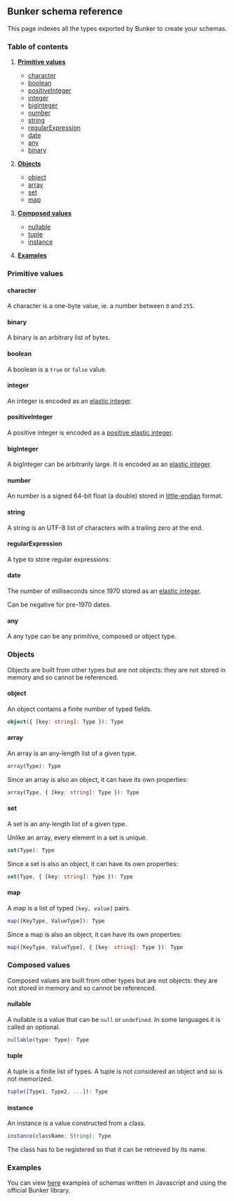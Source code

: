 ## Bunker schema reference

This page indexes all the types exported by Bunker to create your schemas.

### Table of contents
1. [**Primitive values**](#primitive-values)
   - [character](#character)
   - [boolean](#boolean)
   - [positiveInteger](#positiveinteger)
   - [integer](#integer)
   - [bigInteger](#biginteger)
   - [number](#number)
   - [string](#string)
   - [regularExpression](#regularexpression)
   - [date](#date)
   - [any](#any)
   - [binary](#binary)

2. [**Objects**](#objects)
   - [object](#object)
   - [array](#array)
   - [set](#set)
   - [map](#map)

3. [**Composed values**](#composed-values)
   - [nullable](#nullable)
   - [tuple](#tuple)
   - [instance](#instance)

4. [**Examples**](#examples)

###  Primitive values

#### character
A character is a one-byte value, ie. a number between `0` and `255`.

#### binary
A binary is an arbitrary list of bytes.

#### boolean
A boolean is a `true` or `false` value.

#### integer
An integer is encoded as an [elastic integer](https://github.com/digital-loukoum/bunker/tree/main/documentation/specifications.md#elastic-integers--).

#### positiveInteger
A positive integer is encoded as a [positive elastic integer](https://github.com/digital-loukoum/bunker/tree/main/documentation/specifications.md#elastic-integers--).

#### bigInteger
A bigInteger can be arbitrarily large. It is encoded as an [elastic integer](https://github.com/digital-loukoum/bunker/tree/main/documentation/specifications.md#elastic-integers--).

#### number
An number is a signed 64-bit float (a double) stored in [little-endian](https://en.wikipedia.org/wiki/Endianness) format.

#### string
A string is an UTF-8 list of characters with a trailing zero at the end.

#### regularExpression
A type to store regular expressions.

#### date

The number of milliseconds since 1970 stored as an [elastic integer](https://github.com/digital-loukoum/bunker/tree/main/documentation/specifications.md#elastic-integers--).

Can be negative for pre-1970 dates.

#### any
A any type can be any primitive, composed or object type.


### Objects

Objects are built from other types but are not objects: they are not stored in memory and so cannot be referenced.


#### object
An object contains a finite number of typed fields.
```ts
object({ [key: string]: Type }): Type
```

#### array
An array is an any-length list of a given type.

```ts
array(Type): Type
```

Since an array is also an object, it can have its own properties:
```ts
array(Type, { [key: string]: Type }): Type
```


#### set
A set is an any-length list of a given type.

Unlike an array, every element in a set is unique.

```ts
set(Type): Type
```

Since a set is also an object, it can have its own properties:
```ts
set(Type, { [key: string]: Type }): Type
```

#### map
A map is a list of typed `[key, value]` pairs.

```ts
map([KeyType, ValueType]): Type
```

Since a map is also an object, it can have its own properties:
```ts
map([KeyType, ValueType], { [key: string]: Type }): Type
```

###  Composed values

Composed values are built from other types but are not objects: they are not stored in memory and so cannot be referenced.

#### nullable
A nullable is a value that can be `null` or `undefined`. In some languages it is called an optional.
```ts
nullable(type: Type): Type
```

#### tuple
A tuple is a finite list of types. A tuple is not considered an object and so is not memorized.
```ts
tuple([Type1, Type2, ...]): Type
```

#### instance
An instance is a value constructed from a class.

```ts
instance(className: String): Type
```

The class has to be registered so that it can be retrieved by its name.


### Examples

You can view [here](https://github.com/digital-loukoum/bunker/tree/main/documentation/examples/ecmascript/schema.md) examples of schemas written in Javascript and using the official Bunker library.

